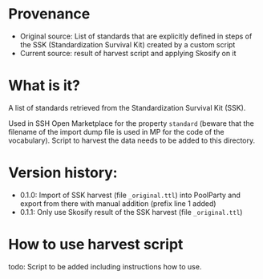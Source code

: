 # Provenance
* Original source: List of standards that are explicitly defined in steps of the SSK (Standardization Survival Kit) created by a custom script
* Current source: result of harvest script and applying Skosify on it

# What is it?
A list of standards retrieved from the Standardization Survival Kit (SSK).

Used in SSH Open Marketplace for the property `standard` (beware that the filename of the import dump file is used in MP for the code of the vocabulary).
Script to harvest the data needs to be added to this directory.

# Version history:
* 0.1.0: Import of SSK harvest (file `_original.ttl`) into PoolParty and export from there with manual addition (prefix line 1 added)
* 0.1.1: Only use Skosify result of the SSK harvest (file `_original.ttl`)

# How to use harvest script
todo: Script to be added including instructions how to use.
